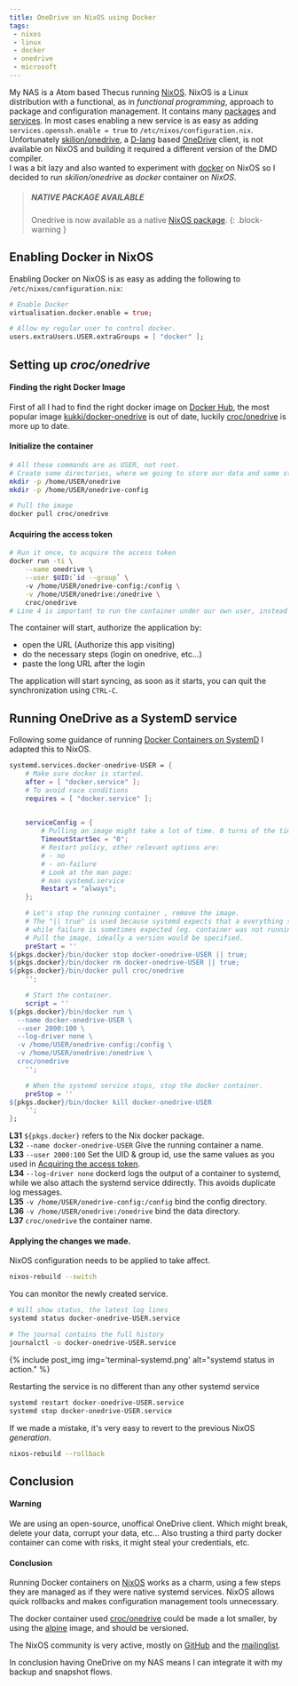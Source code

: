 ```yaml
---
title: OneDrive on NixOS using Docker
tags: 
 - nixos
 - linux
 - docker
 - onedrive
 - microsoft
---
```


My NAS is a Atom based Thecus running [NixOS](https://nixos.org). NixOS is a Linux distribution with a functional, as in _functional programming_, approach to package and configuration management. It contains many [packages](https://nixos.org/nixos/packages.html) and [services](https://nixos.org/nixos/options.html#). In most cases enabling a new service is as easy as adding `services.openssh.enable = true` to `/etc/nixos/configuration.nix`.<br/>
Unfortunately [skilion/onedrive](https://github.com/skilion/onedrive), a [D-lang](http://dlang.org) based [OneDrive](https://onedrive.live.com/) client, is not available on NixOS and building it required a different version of the DMD compiler. <br />
I was a bit lazy and also wanted to experiment with [docker](https://docker.com) on NixOS so I decided to run _skilion/onedrive_ as _docker_ container on _NixOS_.

> ##### NATIVE PACKAGE AVAILABLE
>
> Onedrive is now available as a native [NixOS package](https://search.nixos.org/packages?channel=23.11&show=onedrive&from=0&size=50&sort=relevance&type=packages&query=onedrive).
{: .block-warning }

## Enabling Docker in NixOS

Enabling Docker on NixOS is as easy as adding the following to `/etc/nixos/configuration.nix`:

```nix
# Enable Docker
virtualisation.docker.enable = true;

# Allow my regular user to control docker.
users.extraUsers.USER.extraGroups = [ "docker" ];
```

## Setting up _croc/onedrive_
#### Finding the right Docker Image
First of all I had to find the right docker image on [Docker Hub](https://hub.docker.com), the most popular image [kukki/docker-onedrive](https://hub.docker.com/r/kukki/docker-onedrive/) is out of date, luckily [croc/onedrive](https://hub.docker.com/r/croc/onedrive/) is more up to date.

#### Initialize the container
```bash
# All these commands are as USER, not root.
# Create some directories, where we going to store our data and some state & config
mkdir -p /home/USER/onedrive
mkdir -p /home/USER/onedrive-config

# Pull the image
docker pull croc/onedrive
```

#### Acquiring the access token

```bash
# Run it once, to acquire the access token
docker run -ti \
    --name onedrive \
    --user $UID:`id --group` \ 
    -v /home/USER/onedrive-config:/config \
    -v /home/USER/onedrive:/onedrive \
    croc/onedrive
# Line 4 is important to run the container under our own user, instead of root.
```

The container will start, authorize the application by:

* open the URL (Authorize this app visiting)
* do the necessary steps (login on onedrive, etc...)
* paste the long URL after the login


The application will start syncing, as soon as it starts, you can quit the synchronization using `CTRL-C`. 

## Running OneDrive as a SystemD service

Following some guidance of running [Docker Containers on SystemD](https://container-solutions.com/running-docker-containers-with-systemd/) I adapted this to NixOS.


```nix
systemd.services.docker-onedrive-USER = {
    # Make sure docker is started. 
    after = [ "docker.service" ];
    # To avoid race conditions
    requires = [ "docker.service" ];

    
    serviceConfig = {
        # Pulling an image might take a lot of time. 0 turns of the timeouts
        TimeoutStartSec = "0";
        # Restart policy, other relevant options are: 
        # - no
        # - on-failure 
        # Look at the man page:
        # man systemd.service
        Restart = "always";
    };

    # Let's stop the running container , remove the image.
    # The "|| true" is used because systemd expects that a everything succeeds, 
    # while failure is sometimes expected (eg. container was not running).  
    # Pull the image, ideally a version would be specified.     
    preStart = ''
${pkgs.docker}/bin/docker stop docker-onedrive-USER || true;
${pkgs.docker}/bin/docker rm docker-onedrive-USER || true;
${pkgs.docker}/bin/docker pull croc/onedrive
    '';

    # Start the container.
    script = ''
${pkgs.docker}/bin/docker run \ 
  --name docker-onedrive-USER \ 
  --user 2000:100 \
  --log-driver none \
  -v /home/USER/onedrive-config:/config \
  -v /home/USER/onedrive:/onedrive \
  croc/onedrive
    '';

    # When the systemd service stops, stop the docker container.
    preStop = ''
${pkgs.docker}/bin/docker kill docker-onedrive-USER
    '';
};

```

__L31__ `${pkgs.docker}` refers to the Nix docker package. <br />
__L32__ `--name docker-onedrive-USER` Give the running container a name. <br />
__L33__ `--user 2000:100` Set the UID & group id, use the same values as you used in [Acquiring the access token](#acquiring-the-access-token). <br />
__L34__ `--log-driver none` dockerd logs the output of a container to systemd, while we also attach the systemd service ddirectly. This avoids duplicate log messages. <br />
__L35__ `-v /home/USER/onedrive-config:/config` bind the config directory. <br />
__L36__ `-v /home/USER/onedrive:/onedrive` bind the data directory. <br />
__L37__ `croc/onedrive` the container name. <br />

#### Applying the changes we made.

NixOS configuration needs to be applied to take affect.

```bash
nixos-rebuild --switch
```

You can monitor the newly created service.
```bash
# Will show status, the latest log lines
systemd status docker-onedrive-USER.service 

# The journal contains the full history
journalctl -u docker-onedrive-USER.service 
```

{% include post_img img='terminal-systemd.png' alt="systemd status in action." %}

Restarting the service is no different than any other systemd service
```bash
systemd restart docker-onedrive-USER.service 
systemd stop docker-onedrive-USER.service 
```


If we made a mistake, it's very easy to revert to the previous NixOS _generation_.
```bash
nixos-rebuild --rollback
```

## Conclusion
#### Warning

We are using an open-source, unoffical OneDrive client. Which might break, delete your data, corrupt your data, etc... Also trusting a third party docker container can come with risks, it might steal your credentials, etc.

#### Conclusion

Running Docker containers on [NixOS](http://nixos.org) works as a charm, using a few steps they are managed as if they were native systemd services. NixOS allows quick rollbacks and makes configuration management tools unnecessary.

The docker container used [croc/onedrive](https://hub.docker.com/r/croc/onedrive/) could be made a lot smaller, by using the [alpine](https://hub.docker.com/_/alpine/) image, and should be versioned.

The NixOS community is very active, mostly on [GitHub](https://github.com/nixos/nixpkgs) and the [mailinglist](https://groups.google.com/forum/#!forum/nix-devel).

In conclusion having OneDrive on my NAS means I can integrate it with my backup and snapshot flows.
